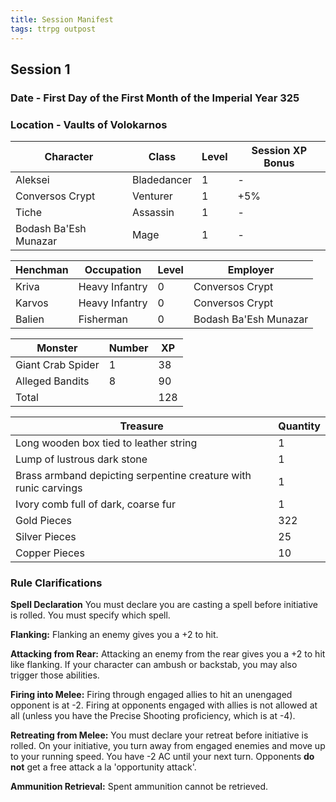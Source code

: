 ```yaml
---
title: Session Manifest
tags: ttrpg outpost
---
```


## Session 1

### Date - First Day of the First Month of the Imperial Year 325

### Location - Vaults of Volokarnos

<responsive-table>
    <table class="table-striped">
        <thead>
            <tr>
                <th scope="col">Character</th>
                <th scope="col">Class</th>
                <th scope="col">Level</th>
                <th scope="col">Session XP Bonus</th>
            </tr>
        </thead>
        <tbody>
            <tr>
                <td>Aleksei</td>
                <td>Bladedancer</td>
                <td>1</td>
                <td>-</td>
            </tr>
            <tr>
                <td>Conversos Crypt</td>
                <td>Venturer</td>
                <td>1</td>
                <td>+5%</td>
            </tr>
            <tr>
                <td>Tiche</td>
                <td>Assassin</td>
                <td>1</td>
                <td>-</td>
            </tr>
            <tr>
                <td>Bodash Ba'Esh Munazar</td>
                <td>Mage</td>
                <td>1</td>
                <td>-</td>
            </tr>          
        </tbody>
    </table>
</responsive-table>

<responsive-table>
    <table class="table-striped">
        <thead>
            <tr>
                <th scope="col">Henchman</th>
                <th scope="col">Occupation</th>
                <th scope="col">Level</th>
                <th scope="col">Employer</th>
            </tr>
        </thead>
        <tbody>
            <tr>
                <td>Kriva</td>
                <td>Heavy Infantry</td>
                <td>0</td>
                <td>Conversos Crypt</td>
            </tr>
            <tr>
                <td>Karvos</td>
                <td>Heavy Infantry</td>
                <td>0</td>
                <td>Conversos Crypt</td>
            </tr>
            <tr>
                <td>Balien</td>
                <td>Fisherman</td>
                <td>0</td>
                <td>Bodash Ba'Esh Munazar</td>
            </tr>   
        </tbody>
    </table>
</responsive-table>

<responsive-table>
  <table class="table-striped">
      <thead>
          <tr>
              <th scope="col">Monster</th>
              <th scope="col">Number</th>
              <th scope="col">XP</th>
          </tr>
      </thead>
      <tbody>
        <tr>
            <td>Giant Crab Spider</td>
            <td>1</td>
            <td>38</td>
        </tr>
        <tr>
            <td>Alleged Bandits</td>
            <td>8</td>
            <td>90</td>
        </tr>
        <tr>
            <td>Total</td>
            <td></td>
            <td>128</td>
        </tr>   
      </tbody>
  </table>
</responsive-table>

<responsive-table>
  <table class="table-striped">
      <thead>
          <tr>
              <th scope="col">Treasure</th>
              <th scope="col">Quantity</th>
          </tr>
      </thead>
      <tbody>
        <tr>
            <td>Long wooden box tied to leather string</td>
            <td>1</td>
        </tr>
        <tr>
            <td>Lump of lustrous dark stone</td>
            <td>1</td>
        </tr>
        <tr>
            <td>Brass armband depicting serpentine creature with runic carvings</td>
            <td>1</td>
        </tr>
        <tr>
            <td>Ivory comb full of dark, coarse fur</td>
            <td>1</td>
        </tr>
        <tr>
            <td>Gold Pieces</td>
            <td>322</td>
        </tr>
        <tr>
            <td>Silver Pieces</td>
            <td>25</td>
        </tr>
        <tr>
            <td>Copper Pieces</td>
            <td>10</td>
        </tr>
      </tbody>
  </table>
</responsive-table>

### Rule Clarifications

**Spell Declaration** You must declare you are casting a spell before initiative is rolled. You must specify which spell.

**Flanking:** Flanking an enemy gives you a +2 to hit.

**Attacking from Rear:** Attacking an enemy from the rear gives you a +2 to hit like flanking. If your character can ambush or backstab, you may also trigger those abilities.

**Firing into Melee:** Firing through engaged allies to hit an unengaged opponent is at -2. Firing at opponents engaged with allies is not allowed at all (unless you have the Precise Shooting proficiency, which is at -4).

**Retreating from Melee:** You must declare your retreat before initiative is rolled. On your initiative, you turn away from engaged enemies and move up to your running speed. You have -2 AC until your next turn. Opponents **do not** get a free attack a la 'opportunity attack'.

**Ammunition Retrieval:** Spent ammunition cannot be retrieved.

